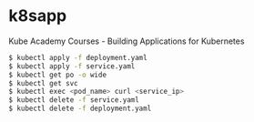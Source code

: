 # k8sapp

Kube Academy Courses - Building Applications for Kubernetes

```bash
$ kubectl apply -f deployment.yaml
$ kubectl apply -f service.yaml
$ kubectl get po -o wide
$ kubectl get svc
$ kubectl exec <pod_name> curl <service_ip>
$ kubectl delete -f service.yaml
$ kubectl delete -f deployment.yaml
```
